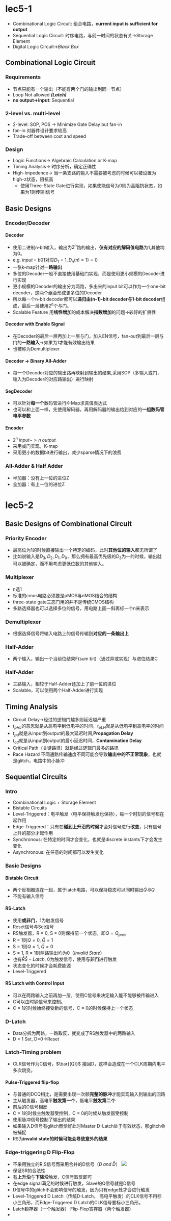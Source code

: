 # lec5-1
- Combinational Logic Circuit: 组合电路，**current input is sufficient for output**
- Sequential Logic Circuit: 时序电路，与前一时间的状态有关->Storage Element
- Digital Logic Circuit->*Black Box*
## Combinational Logic Circuit
### Requirements
- 节点只能有一个输出（不能有两个门的输出到同一节点）
- Loop Not allowed ***(Latch)*** 
- **no output->input**: Sequential
### 2-level vs. multi-level
- 2-level: SOP, POS -> Minimize Gate Delay but fan-in
- fan-in 对器件设计要求较高
- Trade-off between cost and speed
### Design
- Logic Functions-> Algebraic Calculation or K-map
- Timing Analysis-> 时序分析，确定正确性
- High-Impedence-> 当一条支路的输入不需要被考虑的时候可以被设置为high-z状态，阻抗高
	- 使用Three-State Gate进行实现，如果使能信号为0则为高阻抗状态，如果为1则传输I信号
## Basic Designs
### Encoder/Decoder
#### Decoder
- 使用二进制n-bit输入，输出为$2^n$路的输出，**仅有对应的解码值电路**为1,其他均为0。
- e.g. $input \; = \; b01$对应$D_1 = 1, D_n(n!=1) = 0$ 
- 一张k-map针对**一路输出**
- 多位的Decoder一般不直接使用基础门实现，而是使用更小规模的Decoder进行实现
- 更小规模的Decoder的输出分为两路，多出来的input bit可以作为一个one-bit decoder，这两个组合形成更多位的Decoder
- 所以每一个n-bit decoder都可以**递归由(n-1)-bit decoder与1-bit decoder**组成，最后一层使用$2^n$个与门。
- Scalable Feature 用**线性增加**的成本解决**指数增加**的问题->较好的扩展性
#### Decoder with Enable Signal
- 在Decoder的最后一层再加上一层与门，加入EN信号，fan-out到最后一层与门的**一路输入**->如果为1才能有效输出结果
- 也被称为Demultiplexer
#### Decoder -> Binary All-Adder
- 每一个Decoder对应的输出路再映射到输出的结果,采用SOP（多输入或门，输入为Decoder的对应路输出）进行映射
#### SegDecoder
- 可以针对**每一个**数码管进行K-Map求真值表达式
- 也可以和上面一样，先使用解码器，再用解码器的输出给到对应的**一组数码管电平参数**
#### Encoder
- $2^n\; input -> n\; output$ 
- 采用或门实现，K-map
- 采用更小的数据bit进行输出，减少sparse情况下的浪费
### All-Adder & Half Adder
- 半加器：没有上一位的进位Z
- 全加器：有上一位的进位Z
# lec5-2
## Basic Designs of Combinational Circuit
### Priority Encoder
- 最高位为1的时候直接输出一个特定的编码，此时**其他位的输入**都无所谓了
- 比如说输入是$D_3, D_2, D_1, D_0$，那么拥有最高优先级的$D_3$为一的时候，输出就可以被确定，而不用考虑更低位数的其他输入。
### Multiplexer
- n选1
- 标准的cmos电路必须要是pMOS与nMOS结合的结构
- three-state gate三态门用的并不是传统CMOS结构
- 多路选择器也可以选择多位的信号，用电路上画一斜再标一个n来表示
### Demultiplexer
- 根据选择信号将输入电路上的信号传输到**对应的一条输出上**
### Half-Adder
- 两个输入，输出一个当前位结果F(sum bit)（通过异或实现）与进位结果C
### Half-Adder
- 三路输入，相较于Half-Adder还加上了前一位的进位
- Scalable，可以使用两个Half-Adder进行实现
## Timing Analysis
- Circuit Delay->经过的逻辑门越多则延迟越严重
- $t_{pHL}$的意思就是从高电平到低电平的时间，$t_{pLH}$就是从低电平到高电平的时间
- $t_{pd}$就是从input到output的最大延迟时间,**Propagation Delay**
- $t_{cd}$就是从input到output的最小延迟时间，**Contamination Delay**
- Critical Path（关键路径）就是经过逻辑门最多的路径
- Race Hazard 不同通路传输速度不同可能会导致**输出中的不正常现象**，也就是glitch，电路中的小脉冲
## Sequential Circuits
### Intro
- Combinational Logic + Storage Element
- Bistable Circuits
- Level-Triggered：电平触发（电平保持触发也保持），每一个时刻的信号都在起作用
- Edge-Triggered：只有在**碰到上升沿的时候**才会对信号进行**改变**，只有信号上升的部分才起作用
- Synchronous: 在特定的时间才会变化，也就是discrete instants下才会发生变化
- Asynchronous: 在任意的时间都可以发生变化
### Basic Designs
#### Bistable Circuit 
- 两个反相器连在一起，属于latch电路，可以保持稳态可以同时输出$\bar{Q}与Q$
- 不能有输入信号
#### RS-Latch
- 使用**或非门**，1为触发信号
- Reset信号与Set信号
- RS触发器，R = 0, S = 0则保持前一个状态，即$Q = Q_{prev}$ 
- R = 1则$Q = 0, \; \bar{Q} = 1$
- S = 1则$Q = 1,\; \bar{Q} = 0$
- S = 1, R = 1则两路输出均为0（$Invalid \; State$）
- 也有$\bar{R}\bar{S}-Latch$, 0为触发信号，使用**与非门**进行触发
- 状态变化的时候才会耗费能源
- Level-Triggered
#### RS Latch with Control Input
- 可以在两路输入之前再加一层，使用C信号来决定输入能不能够被传输进入
- C可以由时钟信号来控制。
- C = 1的时候始终接受新的信号，C = 0的时候保持上一个状态
### D-Latch
- Data分拆为两路，一路取反，就变成了RS触发器中的两路输入
- D = 1 Set, D=0->Reset
### Latch-Timing problem
- CLK信号作为C信号，$\bar{(Q)}$ 接回D，这样会造成在一个CLK周期内电平多次跳变。
#### Pulse-Triggered flip-flop
- 与普通的DCQ相比，是需要出现一次额**完整的脉冲**才能实现输入到输出的回路
- 主从触发器，高电平**触发第一个**，低电平**触发第二个** 
- 前后的C信号相反
- C = 1的时候主触发器受控制，C = 0的时候从触发器受控制
- 使用脉冲信号控制了输出的结果
- 如果输入D信号有glitch而恰好此时Master D-Latch处于有效状态，那glitch会被捕捉
- RS为**invalid state的时候可能会导致意外的结果**
### Edge-triggering D Flip-Flop
- 不采用独立的R,S信号而采用合并的D信号（$D \; and \; \bar  {D}$）
![](img2.png)
- 保证SR的合法性
- 有**上升沿**与**下降沿**触发，C信号取反即可
- 在edge signal满足的时候进行触发，Slave的Q信号就是D信号
- D信号中的glitch不会影响信号的触发，因为只有edge处才会进行触发
- Level-Triggered D Latch（传统D-Latch， 高电平触发）的CLK信号不用标小三角形，而Edge-Triggered D Latch的CLK信号要标小三角形。
- Latch锁存器（一个触发器） Flip-Flop寄存器（两个触发器）
- 